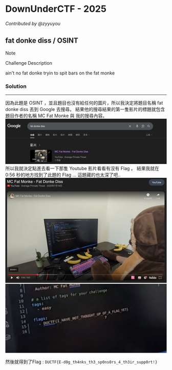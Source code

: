 # DownUnderCTF - 2025
###### Contributed by @zyyuyou

## fat donke diss / OSINT

> [!NOTE]
> 
> Challenge Description
> 
> ain't no fat donke tryin to spit bars on the fat monke

### Solution
---
因為此題是 OSINT ，並且題目也沒有給任何的圖片，所以我決定將題目名稱 fat donke diss 丟到 Google 去搜尋。
結果他的搜尋結果的第一隻影片的標題就包含題目作者的名稱 MC Fat Monke 與 我的搜尋內容。
![](image/fat-donke-diss1.png)
所以我就決定點進去看一下那隻 Youtube 影片看看有沒有 Flag 。
結果我就在 0:56 秒的地方找到了此題的 Flag ... 這題藏的也太深了吧.. 
![](image/fat-donke-diss2.png)
![](image/fat-donke-diss3.png)

然後就得到了Flag : `DUCTF{E-d0g_th4nks_th3_sp0ns0rs_4_th3ir_supp0rt!}`